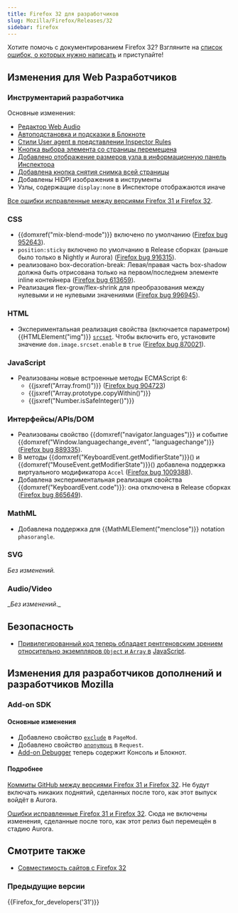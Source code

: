 ```yaml
---
title: Firefox 32 для разработчиков
slug: Mozilla/Firefox/Releases/32
sidebar: firefox
---
```


Хотите помочь с документированием Firefox 32? Взгляните на [список ошибок, о которых нужно написать](http://beta.elchi3.de/doctracker/#list=fx&version=32.0) и приступайте!

## Изменения для Web Разработчиков

### Инструментарий разработчика

Основные изменения:

- [Редактор Web Audio](https://firefox-source-docs.mozilla.org/devtools-user/web_audio_editor/index.html)
- [Автоподстановка и подсказки в Блокноте](/ru/docs/Tools/Scratchpad#Code_completion_and_inline_documentation)
- [Стили User agent в представлении Inspector Rules](https://firefox-source-docs.mozilla.org/devtools-user/page_inspector/index.html#rules_view)
- [Кнопка выбора элемента со страницы перемещена](https://firefox-source-docs.mozilla.org/devtools-user/page_inspector/index.html#firefox_32_onwards_2)
- [Добавлено отображение размеров узла в информационную панель Инспектора](https://firefox-source-docs.mozilla.org/devtools-user/page_inspector/index.html#firefox_32_onwards)
- [Добавлена кнопка снятия снимка всей страницы](https://firefox-source-docs.mozilla.org/devtools-user/tools_toolbox/index.html#extra_tools)
- Добавлены HiDPI изображения в инструменты
- Узлы, содержащие `display:none` в Инспекторе отображаются иначе

[Все ошибки исправленные между версиями Firefox 31 и Firefox 32](https://bugzilla.mozilla.org/buglist.cgi?resolution=FIXED&classification=Client%20Software&chfieldto=2014-06-09&chfield=resolution&query_format=advanced&chfieldfrom=2014-04-28&chfieldvalue=FIXED&bug_status=RESOLVED&bug_status=VERIFIED&component=Developer%20Tools&component=Developer%20Tools%3A%203D%20View&component=Developer%20Tools%3A%20App%20Manager&component=Developer%20Tools%3A%20Canvas%20Debugger&component=Developer%20Tools%3A%20Console&component=Developer%20Tools%3A%20Debugger&component=Developer%20Tools%3A%20Framework&component=Developer%20Tools%3A%20Graphic%20Commandline%20and%20Toolbar&component=Developer%20Tools%3A%20Inspector&component=Developer%20Tools%3A%20Memory&component=Developer%20Tools%3A%20Netmonitor&component=Developer%20Tools%3A%20Object%20Inspector&component=Developer%20Tools%3A%20Profiler&component=Developer%20Tools%3A%20Responsive%20Mode&component=Developer%20Tools%3A%20Scratchpad&component=Developer%20Tools%3A%20Source%20Editor&component=Developer%20Tools%3A%20Style%20Editor&component=Developer%20Tools%3A%20User%20Stories&component=Developer%20Tools%3A%20WebGL%20Shader%20Editor&product=Firefox).

### CSS

- {{domxref("mix-blend-mode")}} включено по умолчанию ([Firefox bug 952643](https://bugzil.la/952643)).
- `position:sticky` включено по умолчанию в Release сборках (раньше было только в Nightly и Aurora) ([Firefox bug 916315](https://bugzil.la/916315)).
- реализовано box-decoration-break: Левая/правая часть box-shadow должна быть отрисована только на первом/последнем элементе inline контейнера ([Firefox bug 613659](https://bugzil.la/613659)).
- Реализация flex-grow/flex-shrink для преобразования между нулевыми и не нулевыми значениями ([Firefox bug 996945](https://bugzil.la/996945)).

### HTML

- Экспериментальная реализация свойства (включается параметром) {{HTMLElement("img")}} [`srcset`](/ru/docs/Web/HTML/Reference/Elements/img#srcset). Чтобы включить его, установите значение `dom.image.srcset.enable` в `true` ([Firefox bug 870021](https://bugzil.la/870021)).

### JavaScript

- Реализованы новые встроенные методы ECMAScript 6:
  - {{jsxref("Array.from()")}} ([Firefox bug 904723](https://bugzil.la/904723))
  - {{jsxref("Array.prototype.copyWithin()")}}
  - {{jsxref("Number.isSafeInteger()")}}

### Интерфейсы/APIs/DOM

- Реализованы свойство {{domxref("navigator.languages")}} и событие {{domxref("Window.languagechange_event", "languagechange")}} ([Firefox bug 889335](https://bugzil.la/889335)).
- В методы {{domxref("KeyboardEvent.getModifierState")}}() и {{domxref("MouseEvent.getModifierState")}}() добавлена поддержка виртуального модификатора `Accel` ([Firefox bug 1009388](https://bugzil.la/1009388)).
- Добавлена экспериментальная реализация свойства {{domxref("KeyboardEvent.code")}}: она отключена в Release сборках ([Firefox bug 865649](https://bugzil.la/865649)).

### MathML

- Добавлена поддержка для {{MathMLElement("menclose")}} notation `phasorangle`.

### SVG

_Без изменений._

### Audio/Video

\__Без изменений_.\_

## Безопасность

- [Привилегированный код теперь обладает рентгеновским зрением относительно экземпляров `Object` и `Array` в](https://firefox-source-docs.mozilla.org/dom/scriptSecurity/xray_vision.html#xray_semantics_for_object_and_array) [JavaScript](https://firefox-source-docs.mozilla.org/dom/scriptSecurity/xray_vision.html#xray_semantics_for_object_and_array).

## Изменения для разработчиков дополнений и разработчиков Mozilla

### Add-on SDK

#### Основные изменения

- Добавлено свойство [`exclude`](/en-US/Add-ons/SDK/High-Level_APIs/page-mod#PageMod%28options%29) в `PageMod`.
- Добавлено свойство [`anonymous`](/en-US/Add-ons/SDK/High-Level_APIs/request#Request%28options%29) в `Request`.
- [Add-on Debugger](/ru/docs/Mozilla/Add-ons/Add-on_Debugger) теперь содержит Консоль и Блокнот.

#### Подробнее

[Коммиты GitHub между версиями Firefox 31 и Firefox 32](https://github.com/mozilla/addon-sdk/compare/firefox31...firefox32). Не будут включать никаких поднятий, сделанных после того, как этот выпуск войдёт в Aurora.

[Ошибки исправленные Firefox 31 и Firefox 32](https://bugzilla.mozilla.org/buglist.cgi?resolution=FIXED&chfieldto=2014-06-09&chfield=resolution&query_format=advanced&chfieldfrom=2014-04-28&chfieldvalue=FIXED&bug_status=RESOLVED&bug_status=VERIFIED&bug_status=CLOSED&product=Add-on%20SDK&list_id=10493962). Сюда не включены изменения, сделанные после того, как этот релиз был перемещён в стадию Aurora.

## Смотрите также

- [Совместимость сайтов с Firefox 32](/ru/docs/Mozilla/Firefox/Releases/32/Site_Compatibility)

### Предыдущие версии

{{Firefox_for_developers('31')}}
